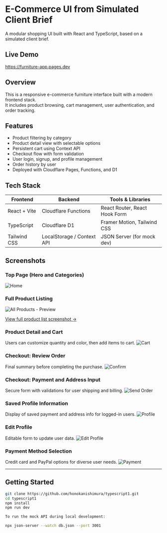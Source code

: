 # E-Commerce UI from Simulated Client Brief

A modular shopping UI built with React and TypeScript, based on a simulated client brief.

## Live Demo

https://furniture-app.pages.dev

## Overview

This is a responsive e-commerce furniture interface built with a modern frontend stack.  
It includes product browsing, cart management, user authentication, and order tracking.



## Features

- Product filtering by category
- Product detail view with selectable options
- Persistent cart using Context API
- Checkout flow with form validation
- User login, signup, and profile management
- Order history by user
- Deployed with Cloudflare Pages, Functions, and D1

## Tech Stack

| Frontend       | Backend              | Tools & Libraries            |
|----------------|----------------------|------------------------------|
| React + Vite   | Cloudflare Functions | React Router, React Hook Form |
| TypeScript     | Cloudflare D1        | Framer Motion, Tailwind CSS  |
| Tailwind CSS   | LocalStorage / Context API | JSON Server (for mock dev)    |



## Screenshots

### Top Page (Hero and Categories)
![Home](./public/screenshots/Home.png)

### Full Product Listing
![All Products - Preview](./public/screenshots/ProductAll_trimmed.png)

[View full product list screenshot →](./public/screenshots/ProductAll.png)


### Product Detail and Cart
Users can customize quantity and color, then add items to cart.
![Cart](./public/screenshots/Cart.png)

### Checkout: Review Order
Final summary before completing the purchase.
![Confirm](./public/screenshots/Confirm.png)

### Checkout: Payment and Address Input
Secure form with validations for user shipping and billing.
![Send Order](./public/screenshots/SendOrder.png)

### Saved Profile Information
Display of saved payment and address info for logged-in users.
![Profile](./public/screenshots/Profile.png)

### Edit Profile
Editable form to update user data.
![Edit Profile](./public/screenshots/EditProfile.png)

### Payment Method Selection
Credit card and PayPal options for diverse user needs.
![Payment](./public/screenshots/Payment.png)

---

## Getting Started

```bash
git clone https://github.com/honokanishimura/typescript1.git
cd typescript1
npm install
npm run dev

To run the mock API during local development:

npx json-server --watch db.json --port 3001
